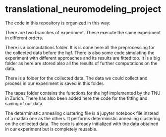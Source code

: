 # translational_neuromodeling_project

The code in this repository is organized in this way:

There are two branches of experiment.
These execute the same experiment in different orders.

There is a computations folder.
It is is done here all the preprocessing for the collected data before the hgf.
There is also some code simulating the experiment with different approaches and its results are fitted too.
It is a big folder as here are stored also all the results of further computations on the data.

There is a folder for the collected data.
The data we could collect and process in our experiment is saved in this folder.

The tapas folder contains the functions for the hgf implemented by the TNU in Zurich.
There has also been added here the code for the fitting and saving of our data.

The deterministic annealing clustering file is a jupyter notebook file instead of a matlab one as the others.
It performs deterministic annealing clustering on the collected data.
The code is already initialized with the data obtained in our experiment but is completely reusable.
